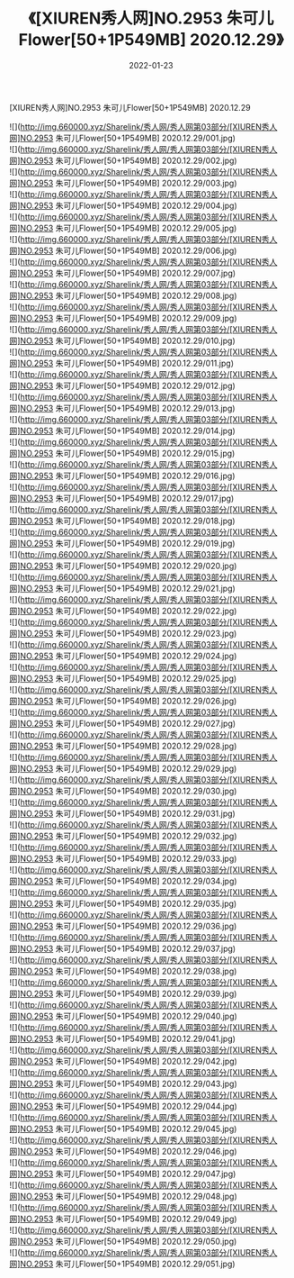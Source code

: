 ﻿---
layout: post
title:  《[XIUREN秀人网]NO.2953 朱可儿Flower[50+1P549MB] 2020.12.29》
date:   2022-01-23
img: http://img.660000.xyz/Sharelink/秀人网/秀人网第03部分/[XIUREN秀人网]NO.2953 朱可儿Flower[50+1P549MB] 2020.12.29/000.jpg
categories: [美女, 清纯, 唯美]
---

[XIUREN秀人网]NO.2953 朱可儿Flower[50+1P549MB] 2020.12.29

 ![](http://img.660000.xyz/Sharelink/秀人网/秀人网第03部分/[XIUREN秀人网]NO.2953 朱可儿Flower[50+1P549MB] 2020.12.29/001.jpg) <br>![](http://img.660000.xyz/Sharelink/秀人网/秀人网第03部分/[XIUREN秀人网]NO.2953 朱可儿Flower[50+1P549MB] 2020.12.29/002.jpg) <br>![](http://img.660000.xyz/Sharelink/秀人网/秀人网第03部分/[XIUREN秀人网]NO.2953 朱可儿Flower[50+1P549MB] 2020.12.29/003.jpg) <br>![](http://img.660000.xyz/Sharelink/秀人网/秀人网第03部分/[XIUREN秀人网]NO.2953 朱可儿Flower[50+1P549MB] 2020.12.29/004.jpg) <br>![](http://img.660000.xyz/Sharelink/秀人网/秀人网第03部分/[XIUREN秀人网]NO.2953 朱可儿Flower[50+1P549MB] 2020.12.29/005.jpg) <br>![](http://img.660000.xyz/Sharelink/秀人网/秀人网第03部分/[XIUREN秀人网]NO.2953 朱可儿Flower[50+1P549MB] 2020.12.29/006.jpg) <br>![](http://img.660000.xyz/Sharelink/秀人网/秀人网第03部分/[XIUREN秀人网]NO.2953 朱可儿Flower[50+1P549MB] 2020.12.29/007.jpg) <br>![](http://img.660000.xyz/Sharelink/秀人网/秀人网第03部分/[XIUREN秀人网]NO.2953 朱可儿Flower[50+1P549MB] 2020.12.29/008.jpg) <br>![](http://img.660000.xyz/Sharelink/秀人网/秀人网第03部分/[XIUREN秀人网]NO.2953 朱可儿Flower[50+1P549MB] 2020.12.29/009.jpg) <br>![](http://img.660000.xyz/Sharelink/秀人网/秀人网第03部分/[XIUREN秀人网]NO.2953 朱可儿Flower[50+1P549MB] 2020.12.29/010.jpg) <br>![](http://img.660000.xyz/Sharelink/秀人网/秀人网第03部分/[XIUREN秀人网]NO.2953 朱可儿Flower[50+1P549MB] 2020.12.29/011.jpg) <br>![](http://img.660000.xyz/Sharelink/秀人网/秀人网第03部分/[XIUREN秀人网]NO.2953 朱可儿Flower[50+1P549MB] 2020.12.29/012.jpg) <br>![](http://img.660000.xyz/Sharelink/秀人网/秀人网第03部分/[XIUREN秀人网]NO.2953 朱可儿Flower[50+1P549MB] 2020.12.29/013.jpg) <br>![](http://img.660000.xyz/Sharelink/秀人网/秀人网第03部分/[XIUREN秀人网]NO.2953 朱可儿Flower[50+1P549MB] 2020.12.29/014.jpg) <br>![](http://img.660000.xyz/Sharelink/秀人网/秀人网第03部分/[XIUREN秀人网]NO.2953 朱可儿Flower[50+1P549MB] 2020.12.29/015.jpg) <br>![](http://img.660000.xyz/Sharelink/秀人网/秀人网第03部分/[XIUREN秀人网]NO.2953 朱可儿Flower[50+1P549MB] 2020.12.29/016.jpg) <br>![](http://img.660000.xyz/Sharelink/秀人网/秀人网第03部分/[XIUREN秀人网]NO.2953 朱可儿Flower[50+1P549MB] 2020.12.29/017.jpg) <br>![](http://img.660000.xyz/Sharelink/秀人网/秀人网第03部分/[XIUREN秀人网]NO.2953 朱可儿Flower[50+1P549MB] 2020.12.29/018.jpg) <br>![](http://img.660000.xyz/Sharelink/秀人网/秀人网第03部分/[XIUREN秀人网]NO.2953 朱可儿Flower[50+1P549MB] 2020.12.29/019.jpg) <br>![](http://img.660000.xyz/Sharelink/秀人网/秀人网第03部分/[XIUREN秀人网]NO.2953 朱可儿Flower[50+1P549MB] 2020.12.29/020.jpg) <br>![](http://img.660000.xyz/Sharelink/秀人网/秀人网第03部分/[XIUREN秀人网]NO.2953 朱可儿Flower[50+1P549MB] 2020.12.29/021.jpg) <br>![](http://img.660000.xyz/Sharelink/秀人网/秀人网第03部分/[XIUREN秀人网]NO.2953 朱可儿Flower[50+1P549MB] 2020.12.29/022.jpg) <br>![](http://img.660000.xyz/Sharelink/秀人网/秀人网第03部分/[XIUREN秀人网]NO.2953 朱可儿Flower[50+1P549MB] 2020.12.29/023.jpg) <br>![](http://img.660000.xyz/Sharelink/秀人网/秀人网第03部分/[XIUREN秀人网]NO.2953 朱可儿Flower[50+1P549MB] 2020.12.29/024.jpg) <br>![](http://img.660000.xyz/Sharelink/秀人网/秀人网第03部分/[XIUREN秀人网]NO.2953 朱可儿Flower[50+1P549MB] 2020.12.29/025.jpg) <br>![](http://img.660000.xyz/Sharelink/秀人网/秀人网第03部分/[XIUREN秀人网]NO.2953 朱可儿Flower[50+1P549MB] 2020.12.29/026.jpg) <br>![](http://img.660000.xyz/Sharelink/秀人网/秀人网第03部分/[XIUREN秀人网]NO.2953 朱可儿Flower[50+1P549MB] 2020.12.29/027.jpg) <br>![](http://img.660000.xyz/Sharelink/秀人网/秀人网第03部分/[XIUREN秀人网]NO.2953 朱可儿Flower[50+1P549MB] 2020.12.29/028.jpg) <br>![](http://img.660000.xyz/Sharelink/秀人网/秀人网第03部分/[XIUREN秀人网]NO.2953 朱可儿Flower[50+1P549MB] 2020.12.29/029.jpg) <br>![](http://img.660000.xyz/Sharelink/秀人网/秀人网第03部分/[XIUREN秀人网]NO.2953 朱可儿Flower[50+1P549MB] 2020.12.29/030.jpg) <br>![](http://img.660000.xyz/Sharelink/秀人网/秀人网第03部分/[XIUREN秀人网]NO.2953 朱可儿Flower[50+1P549MB] 2020.12.29/031.jpg) <br>![](http://img.660000.xyz/Sharelink/秀人网/秀人网第03部分/[XIUREN秀人网]NO.2953 朱可儿Flower[50+1P549MB] 2020.12.29/032.jpg) <br>![](http://img.660000.xyz/Sharelink/秀人网/秀人网第03部分/[XIUREN秀人网]NO.2953 朱可儿Flower[50+1P549MB] 2020.12.29/033.jpg) <br>![](http://img.660000.xyz/Sharelink/秀人网/秀人网第03部分/[XIUREN秀人网]NO.2953 朱可儿Flower[50+1P549MB] 2020.12.29/034.jpg) <br>![](http://img.660000.xyz/Sharelink/秀人网/秀人网第03部分/[XIUREN秀人网]NO.2953 朱可儿Flower[50+1P549MB] 2020.12.29/035.jpg) <br>![](http://img.660000.xyz/Sharelink/秀人网/秀人网第03部分/[XIUREN秀人网]NO.2953 朱可儿Flower[50+1P549MB] 2020.12.29/036.jpg) <br>![](http://img.660000.xyz/Sharelink/秀人网/秀人网第03部分/[XIUREN秀人网]NO.2953 朱可儿Flower[50+1P549MB] 2020.12.29/037.jpg) <br>![](http://img.660000.xyz/Sharelink/秀人网/秀人网第03部分/[XIUREN秀人网]NO.2953 朱可儿Flower[50+1P549MB] 2020.12.29/038.jpg) <br>![](http://img.660000.xyz/Sharelink/秀人网/秀人网第03部分/[XIUREN秀人网]NO.2953 朱可儿Flower[50+1P549MB] 2020.12.29/039.jpg) <br>![](http://img.660000.xyz/Sharelink/秀人网/秀人网第03部分/[XIUREN秀人网]NO.2953 朱可儿Flower[50+1P549MB] 2020.12.29/040.jpg) <br>![](http://img.660000.xyz/Sharelink/秀人网/秀人网第03部分/[XIUREN秀人网]NO.2953 朱可儿Flower[50+1P549MB] 2020.12.29/041.jpg) <br>![](http://img.660000.xyz/Sharelink/秀人网/秀人网第03部分/[XIUREN秀人网]NO.2953 朱可儿Flower[50+1P549MB] 2020.12.29/042.jpg) <br>![](http://img.660000.xyz/Sharelink/秀人网/秀人网第03部分/[XIUREN秀人网]NO.2953 朱可儿Flower[50+1P549MB] 2020.12.29/043.jpg) <br>![](http://img.660000.xyz/Sharelink/秀人网/秀人网第03部分/[XIUREN秀人网]NO.2953 朱可儿Flower[50+1P549MB] 2020.12.29/044.jpg) <br>![](http://img.660000.xyz/Sharelink/秀人网/秀人网第03部分/[XIUREN秀人网]NO.2953 朱可儿Flower[50+1P549MB] 2020.12.29/045.jpg) <br>![](http://img.660000.xyz/Sharelink/秀人网/秀人网第03部分/[XIUREN秀人网]NO.2953 朱可儿Flower[50+1P549MB] 2020.12.29/046.jpg) <br>![](http://img.660000.xyz/Sharelink/秀人网/秀人网第03部分/[XIUREN秀人网]NO.2953 朱可儿Flower[50+1P549MB] 2020.12.29/047.jpg) <br>![](http://img.660000.xyz/Sharelink/秀人网/秀人网第03部分/[XIUREN秀人网]NO.2953 朱可儿Flower[50+1P549MB] 2020.12.29/048.jpg) <br>![](http://img.660000.xyz/Sharelink/秀人网/秀人网第03部分/[XIUREN秀人网]NO.2953 朱可儿Flower[50+1P549MB] 2020.12.29/049.jpg) <br>![](http://img.660000.xyz/Sharelink/秀人网/秀人网第03部分/[XIUREN秀人网]NO.2953 朱可儿Flower[50+1P549MB] 2020.12.29/050.jpg) <br>![](http://img.660000.xyz/Sharelink/秀人网/秀人网第03部分/[XIUREN秀人网]NO.2953 朱可儿Flower[50+1P549MB] 2020.12.29/051.jpg) <br>